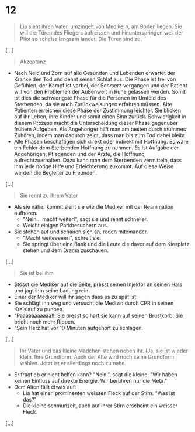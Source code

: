 # 12

> Lia sieht ihren Vater, umzingelt von Medikern, am Boden liegen. Sie will die Türen des Fliegers aufreissen und hinunterspringen weil der Pilot so scheiss langsam landet. Die Türen sind zu.

[...]

> Akzeptanz
* Nach Neid und Zorn auf alle Gesunden und Lebenden erwartet der Kranke den Tod und dehnt seinen Schlaf aus. Die Phase ist frei von Gefühlen, der Kampf ist vorbei, der Schmerz vergangen und der Patient will von den Problemen der Außenwelt in Ruhe gelassen werden. Somit ist dies die schwierigste Phase für die Personen im Umfeld des Sterbenden, da sie auch Zurückweisungen erfahren müssen. Alte Patienten erreichen diese Phase der Zustimmung leichter. Sie blicken auf ihr Leben, ihre Kinder und somit einen Sinn zurück. Schwierigkeit in diesem Prozess macht die Unterscheidung dieser Phase gegenüber frühem Aufgeben. Als Angehöriger hilft man am besten durch stummes Zuhören, indem man dadurch zeigt, dass man bis zum Tod dabei bleibt.
* Alle Phasen beschäftigen sich direkt oder indirekt mit Hoffnung. Es wäre ein Fehler dem Sterbenden Hoffnung zu nehmen. Es ist Aufgabe der Angehörigen, Pflegenden und der Ärzte, die Hoffnung aufrechtzuerhalten. Dazu kann man dem Sterbenden vermitteln, dass ihm jede nötige Hilfe und Erleichterung zukommt. Auf diese Weise werden die Begleiter zu Freunden.


[...]

> Sie rennt zu ihrem Vater
* Als sie näher kommt sieht sie wie die Mediker mit der Reanimation aufhören.
    * "Nein... macht weiter!", sagt sie und rennt schneller.
    * Weicht einigen Parkbesuchern aus.
* Sie stehen auf und schauen sich an, reden miteinander.
    * "Macht weiteeeeer!", schreit sie.
    * Sie springt über eine Bank und die Leute die davor auf dem Kiesplatz stehen und dem Drama zuschauen.

[...]

> Sie ist bei ihm
* Stösst die Mediker auf die Seite, presst seinen Injektor an seinen Hals und jagt ihm seine Ladung rein.
* Einer der Mediker will ihr sagen dass es zu spät ist
* Sie schlägt ihn weg und versucht die Medizin durch CPR in seinen Kreislauf zu punpen.
* "Paaaaaaaaaaa!!! Sie presst so hart sie kann auf seinen Brustkorb. Sie bricht noch mehr Rippen.
* "Sein Herz hat vor 10 Minuten aufgehört zu schlagen.

[...]

> Ihr Vater und das kleine Mädchen stehen neben ihr. (Ja, sie ist wieder klein. Ihre Grundform. Auch der Alte wird noch seine Grundform wählen. Jetzt ist er allerdings noch zu nahe.
* Er fragt ob er nicht helfen kann? "Nein.", sagt die kleine. "Wir haben keinen Einfluss auf direkte Energie. Wir berühren nur die Meta."
* Dem Alten fällt etwas auf:
    * Lia hat einen prominenten weissen Fleck auf der Stirn. "Was ist das?"
    * Die kleine schmunzelt, auch auf ihrer Stirn erscheint ein weisser Fleck.

[...]

